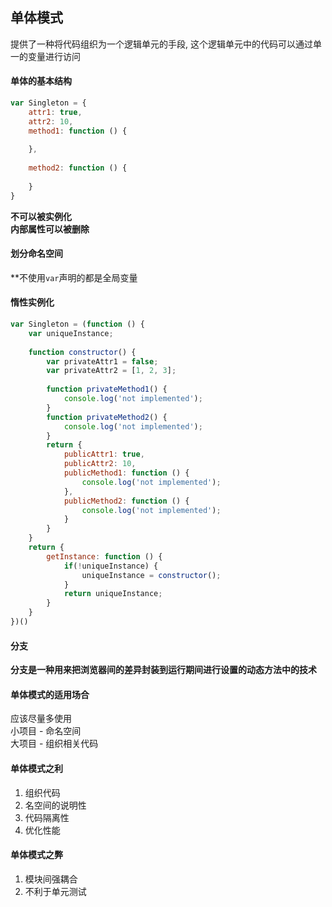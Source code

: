 ## 单体模式  
提供了一种将代码组织为一个逻辑单元的手段, 这个逻辑单元中的代码可以通过单一的变量进行访问  

#### 单体的基本结构    
```javascript
var Singleton = {
    attr1: true,
    attr2: 10,
    method1: function () {
        
    },
    
    method2: function () {
        
    }
}
```
**不可以被实例化**  
**内部属性可以被删除**  
#### 划分命名空间  
**不使用`var`声明的都是全局变量  

#### 惰性实例化  
```javascript
var Singleton = (function () {
    var uniqueInstance;
    
    function constructor() {
        var privateAttr1 = false;
        var privateAttr2 = [1, 2, 3];
        
        function privateMethod1() {
            console.log('not implemented');
        }
        function privateMethod2() {
            console.log('not implemented');
        }
        return {
            publicAttr1: true,
            publicAttr2: 10,
            publicMethod1: function () {
                console.log('not implemented');    
            },
            publicMethod2: function () {
                console.log('not implemented');
            }
        }        
    }
    return {
        getInstance: function () {
            if(!uniqueInstance) {
                uniqueInstance = constructor();
            }
            return uniqueInstance;
        }
    }
})()
```  

#### 分支  
**分支是一种用来把浏览器间的差异封装到运行期间进行设置的动态方法中的技术**  

#### 单体模式的适用场合  
应该尽量多使用  
小项目 - 命名空间  
大项目 - 组织相关代码  

#### 单体模式之利  
1. 组织代码  
2. 名空间的说明性  
3. 代码隔离性  
4. 优化性能  

#### 单体模式之弊  
1. 模块间强耦合  
2. 不利于单元测试  
